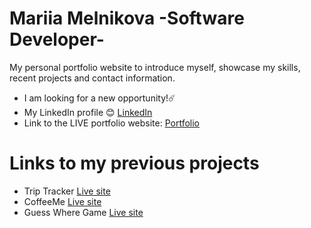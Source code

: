 # Mariia Melnikova -Software Developer-
My personal portfolio website to introduce myself, showcase my skills, recent projects and contact information.

- I am looking for a new opportunity!☄️
- My LinkedIn profile 😊
[LinkedIn](https://www.linkedin.com/in/mariia-mel/)
- Link to the LIVE portfolio website: 
[Portfolio](https://mariia-portfolio.herokuapp.com/)

# Links to my previous projects
- Trip Tracker
[Live site](https://triptracker.netlify.app/)
- CoffeeMe
[Live site](https://second-project-coffeeme.herokuapp.com/)
- Guess Where Game
[Live site](https://mariiamel.github.io/)
